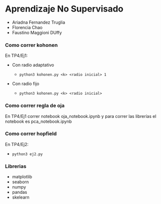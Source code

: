 # Aprendizaje No Supervisado

- Ariadna Fernandez Truglia
- Florencia Chao
- Faustino Maggioni DUffy

### Como correr kohonen

En TP4/Ej1:

- Con radio adaptativo

  - `python3 kohonen.py <k> <radio inicial> 1`

- Con radio fijo
  - `python3 kohonen.py <k> <radio inicial>`

### Como correr regla de oja

En TP4/Ej1 correr notebook oja_notebook.ipynb y para correr las librerías el notebook es pca_notebook.ipynb

### Como correr hopfield

En TP4/Ej2:
  - `python3 ej2.py`

### Librerias

- matplotlib
- seaborn
- numpy
- pandas
- skelearn
